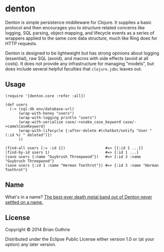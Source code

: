 # denton

Denton is simple persistence middleware for Clojure. It supplies a basic protocol and then encourages you to
structure related concerns like logging, SQL parsing, object mapping, and lifecycle events as a series of wrappers
applied to the same core data structure, much like Ring does for HTTP requests.

Denton is designed to be lightweight but has strong opinions about logging (essential), raw SQL (avoid), and macros
with side effects (avoid at all costs). It does not provide any infrastructure for managing "models", but does include
several helpful faculties that `clojure.jdbc` leaves out.

## Usage

```
(require '[denton.core :refer :all])

(def users
  (-> (sql-db env/database-url)
      (wrap-with-honey "users")
      (wrap-with-logging println "users")
      (wrap-with-serialize case/->snake_case_keyword case/->camelCaseKeyword)
      (wrap-with-lifecycle {:after-delete #(chatbot/notify "User " (:id %) " deleted")})
      ))

(find-all users [:= :id 1])                  #=> [{:id 1 ...}]
(find-by-id users 1)                         #=> {:id 1 ...}
(save users {:name "Guybrush Threepwood"})   #=> {:id 3 :name "Guybrush Threepwood"}
(save users {:id 1 :name "Herman Toothrot"}) #=> {:id 3 :name "Herman Toothrot"}
```

## Name

What's in a name? [The best-ever death metal band out of Denton never settled on a name.](http://www.themountaingoats.net/lyrics/ahwtx_lyr.html)

## License

Copyright © 2014 Brian Guthrie

Distributed under the Eclipse Public License either version 1.0 or (at
your option) any later version.
